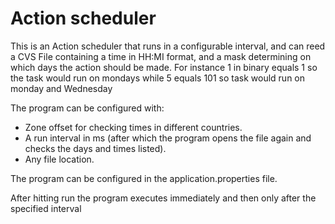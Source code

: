 <h1>Action scheduler</h1>

This is an Action scheduler that runs in a configurable interval, and can reed a CVS File containing 
a time in HH:MI format, and a mask determining on which days the action should be made.
For instance 1 in binary equals 1 so the task would run on mondays while 5 equals 101 so task would run on monday and
Wednesday

The program can be configured with:
* Zone offset for checking times in different countries.
* A run interval in ms (after which the program opens the file again and checks the days and times listed).
* Any file location.

The program can be configured in the application.properties file.

After hitting run the program executes immediately and then only after the specified interval